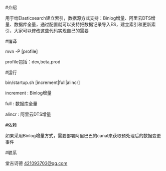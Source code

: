 #介绍

用于给Elasticsearch建立索引，数据源方式支持：Binlog增量、阿里云DTS增量、数据库全量，通过配置就可以支持把数据记录导入ES，建立索引和更新索引，大家可以修改这些代码实现自己的需要


#编译

mvn -P [profile]

profile包括：dev,beta,prod

#运行

bin/startup.sh [increment|full|alincr]

increment : Binlog增量

full : 数据库全量

alincr : 阿里云DTS增量



#依赖

如果采用Binlog增量方式，需要部署阿里巴巴的canal来获取预处理后的数据变更事件


#联系

堂吉诃德
421093703@qq.com
